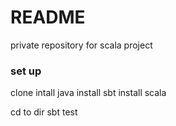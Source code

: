 # README #

private repository for scala project

### set up ###

  clone
  intall java
  install sbt
  install scala

  cd to dir
  sbt test